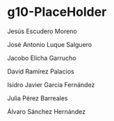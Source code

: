 # g10-PlaceHolder
Jesús Escudero Moreno

José Antonio Luque Salguero

Jacobo Elicha Garrucho

David Ramírez Palacios

Isidro Javier García Fernández

Julia Pérez Barreales 

Álvaro Sánchez Hernández
